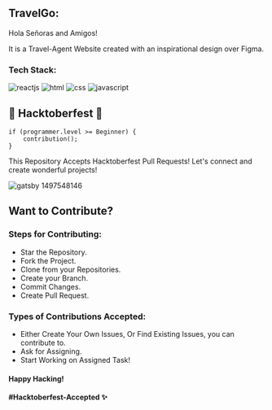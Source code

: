 ## TravelGo:

Hola Señoras and Amigos!

It is a Travel-Agent Website created with an inspirational design over Figma.

### Tech Stack:

![reactjs](https://img.shields.io/badge/React-20232A?style=for-the-badge&logo=react&logoColor=61DAFB)
![html](https://img.shields.io/badge/HTML5-E34F26?style=for-the-badge&logo=html5&logoColor=white)
![css](https://img.shields.io/badge/CSS3-1572B6?style=for-the-badge&logo=css3&logoColor=white)
![javascript](https://img.shields.io/badge/JavaScript-323330?style=for-the-badge&logo=javascript&logoColor=F7DF1E)

## 🎃 Hacktoberfest 🎃

    if (programmer.level >= Beginner) {
        contribution();
    }

This Repository Accepts Hacktoberfest Pull Requests!
Let's connect and create wonderful projects!

![gatsby 1497548146](https://user-images.githubusercontent.com/80044482/194141759-32a3e67a-e22a-4d0a-8c69-f595a497eb68.gif)


## Want to Contribute?

### Steps for Contributing:

- Star the Repository.
- Fork the Project.
- Clone from your Repositories.
- Create your Branch.
- Commit Changes.
- Create Pull Request.

### Types of Contributions Accepted:

- Either Create Your Own Issues, Or Find Existing Issues, you can contribute to.
- Ask for Assigning.
- Start Working on Assigned Task!

#### Happy Hacking!

#### #Hacktoberfest-Accepted ✨
